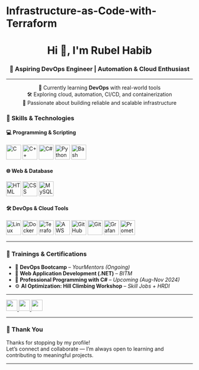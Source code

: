 # Infrastructure-as-Code-with-Terraform

<h1 align="center">Hi 👋, I'm Rubel Habib</h1>
<h3 align="center">🚀 Aspiring DevOps Engineer | Automation & Cloud Enthusiast</h3>

---

<p align="center">
  🌱 Currently learning <b>DevOps</b> with real-world tools <br>
  🛠 Exploring cloud, automation, CI/CD, and containerization <br>
  🎯 Passionate about building reliable and scalable infrastructure <br>
</p>


### 🔧 Skills & Technologies

#### 💻 Programming & Scripting
<p>
  <img src="https://cdn.jsdelivr.net/gh/devicons/devicon/icons/c/c-original.svg" alt="C" width="40" />
  <img src="https://cdn.jsdelivr.net/gh/devicons/devicon/icons/cplusplus/cplusplus-original.svg" alt="C++" width="40" />
  <img src="https://cdn.jsdelivr.net/gh/devicons/devicon/icons/csharp/csharp-original.svg" alt="C#" width="40" />
  <img src="https://cdn.jsdelivr.net/gh/devicons/devicon/icons/python/python-original.svg" alt="Python" width="40" />
  <img src="https://cdn.jsdelivr.net/gh/devicons/devicon/icons/bash/bash-original.svg" alt="Bash" width="40" />
</p>

#### 🌐 Web & Database
<p>
  <img src="https://cdn.jsdelivr.net/gh/devicons/devicon/icons/html5/html5-original-wordmark.svg" alt="HTML" width="40" />
  <img src="https://cdn.jsdelivr.net/gh/devicons/devicon/icons/css3/css3-original-wordmark.svg" alt="CSS" width="40" />
  <img src="https://cdn.jsdelivr.net/gh/devicons/devicon/icons/mysql/mysql-original-wordmark.svg" alt="MySQL" width="40" />
</p>

#### 🛠 DevOps & Cloud Tools
<p>
  <img src="https://cdn.jsdelivr.net/gh/devicons/devicon/icons/linux/linux-original.svg" alt="Linux" width="40"/>
  <img src="https://cdn.jsdelivr.net/gh/devicons/devicon/icons/docker/docker-original.svg" alt="Docker" width="40"/>
  <img src="https://cdn.jsdelivr.net/gh/devicons/devicon/icons/terraform/terraform-original.svg" alt="Terraform" width="40"/>
  <img src="https://cdn.jsdelivr.net/gh/devicons/devicon/icons/amazonwebservices/amazonwebservices-original.svg" alt="AWS" width="40"/>
  <img src="https://cdn.jsdelivr.net/gh/devicons/devicon/icons/github/github-original.svg" alt="GitHub" width="40"/>
  <img src="https://cdn.jsdelivr.net/gh/devicons/devicon/icons/git/git-original.svg" alt="Git" width="40"/>
  <img src="https://cdn.jsdelivr.net/gh/devicons/devicon/icons/grafana/grafana-original.svg" alt="Grafana" width="40"/>
  <img src="https://cdn.jsdelivr.net/gh/devicons/devicon/icons/prometheus/prometheus-original.svg" alt="Prometheus" width="40"/>
</p>

---
### 🧪 Trainings & Certifications

- 🏢 **DevOps Bootcamp** – *YourMentors (Ongoing)*  
- 💼 **Web Application Development (.NET)** – *BITM*  
- 🧠 **Professional Programming with C#** – *Upcoming (Aug-Nov 2024)*  
- ⚙️ **AI Optimization: Hill Climbing Workshop** – *Skill Jobs + HRDI*

---

<p>
  <a href="https://linkedin.com/in/rubel-habib-0226311bb/" target="_blank">
    <img src="https://img.shields.io/badge/LinkedIn-blue?logo=linkedin&logoColor=white" height="30" />
  </a>
  <a href="https://facebook.com/relicboy.rubel" target="_blank">
    <img src="https://img.shields.io/badge/Facebook-1877F2?logo=facebook&logoColor=white" height="30" />
  </a>
  <a href="https://github.com/Rubelhabib" target="_blank">
    <img src="https://img.shields.io/badge/GitHub-black?logo=github&logoColor=white" height="30" />
  </a>
</p>

---

### 🙏 Thank You

Thanks for stopping by my profile!  
Let’s connect and collaborate — I’m always open to learning and contributing to meaningful projects.

---
